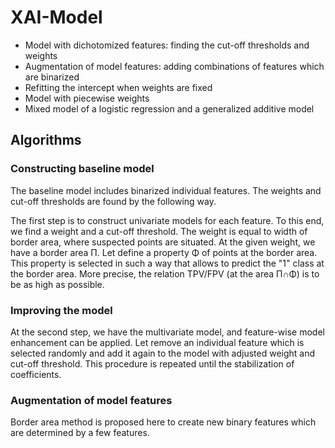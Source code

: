# XAI-Model

- Model with dichotomized features: finding the cut-off thresholds and weights
- Augmentation of model features: adding combinations of features which are binarized
- Refitting the intercept when weights are fixed
- Model with piecewise weights
- Mixed model of a logistic regression and a generalized additive model

## Algorithms

### Constructing baseline model

The baseline model includes binarized individual features.
The weights and cut-off thresholds are found by the following way.

The first step is to construct univariate models for each feature.
To this end, we find a weight and a cut-off threshold.
The weight is equal to width of border area, where suspected points are situated.
At the given weight, we have a border area Π. Let define a property Φ
of points at the border area. This property is selected in such a way that
allows to predict the "1" class at the border area.
More precise, the relation TPV/FPV (at the area Π∩Φ) is to be as high as possible.

### Improving the model

At the second step, we have the multivariate model, and feature-wise model enhancement
can be applied. Let remove an individual feature which is selected randomly and add it again to the model
with adjusted weight and cut-off threshold. This procedure is repeated until the stabilization
of coefficients.

### Augmentation of model features

Border area method is proposed here to create new binary features which are determined by a few features.
